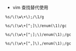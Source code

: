 - vim 查找替代使用  
```
%s/\(\w\+\);/\1/g

%s/\(\w\+[^;]\)/enum(\1)/gc

%s/\(\w\+[^;];\)/enum(\1);/gc

%s/\(\w\+[^,]\),/enum(\1);/gc
```
